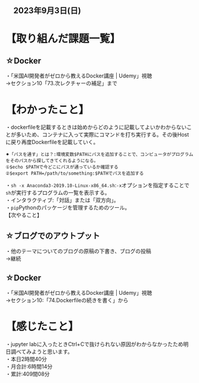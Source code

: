 ## 　2023年9月3日(日)
# 【取り組んだ課題一覧】
## ☆Docker
・「米国AI開発者がゼロから教えるDocker講座 | Udemy」視聴<br>
→セクション10「73.次レクチャーの補足」まで<br>
# 【わかったこと】
・dockerfileを記載するときは始めからどのように記載してよいかわからないことが多いため、コンテナに入って実際にコマンドを打ち実行する。その後Hostに戻り再度Dockerfileを記載していく。<br>
```
⚫︎「パスを通す」とは？:環境変数$PATHにパスを追加することで、コンピュータがプログラムをそのパスから探してきてくれるようになる。
①$echo $PATHで今どこにパスが通っているか確認する
②$export PATH=/path/to/something:$PATHでパスを追加する
```
・`sh -x Anaconda3-2019.10-Linux-x86_64.sh`:`-x`オプションを指定することで`sh`が実行するプログラムの一覧を表示する。<br>
・インタラクティブ:「対話」または「双方向」。<br>
・`pip`Pythonのパッケージを管理するためのツール。<br>
【次やること】
## ☆ブログでのアウトプット
・他のテーマについてのブログの原稿の下書き、ブログの投稿<br>
→継続<br>
## ☆Docker
・「米国AI開発者がゼロから教えるDocker講座 | Udemy」視聴<br>
→セクション10:「74.Dockerfileの続きを書く」から<br>
# 【感じたこと】
・jupyter labに入ったときCtrl+Cで抜けられない原因がわからなかったため明日調べてみようと思います。   <br>
・本日2時間40分<br>
・月合計:6時間14分<br>
・累計:409間08分<br>
